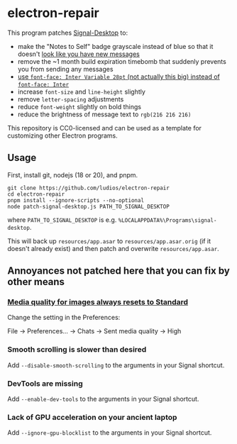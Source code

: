 # electron-repair

This program patches [Signal-Desktop](https://github.com/signalapp/Signal-Desktop) to:
- make the "Notes to Self" badge grayscale instead of blue so that it doesn't [look like you have new messages](https://github.com/signalapp/Signal-Desktop/issues/6339)
- remove the ~1 month build expiration timebomb that suddenly prevents you from sending any messages
- [use `font-face: Inter Variable 28pt` (not actually this big) instead of `font-face: Inter`](https://github.com/rsms/inter/releases)
- increase `font-size` and `line-height` slightly
- remove `letter-spacing` adjustments
- reduce `font-weight` slightly on bold things
- reduce the brightness of message text to `rgb(216 216 216)`

This repository is CC0-licensed and can be used as a template for customizing other Electron programs.

## Usage

First, install git, nodejs (18 or 20), and pnpm.

```
git clone https://github.com/ludios/electron-repair
cd electron-repair
pnpm install --ignore-scripts --no-optional
node patch-signal-desktop.js PATH_TO_SIGNAL_DESKTOP
```

where `PATH_TO_SIGNAL_DESKTOP` is e.g. `%LOCALAPPDATA%\Programs\signal-desktop`.

This will back up `resources/app.asar` to `resources/app.asar.orig` (if it doesn't already exist) and then patch and overwrite `resources/app.asar`.

## Annoyances not patched here that you can fix by other means

### [Media quality for images always resets to Standard](https://github.com/signalapp/Signal-Desktop/issues/5783)

Change the setting in the Preferences:

File -> Preferences... -> Chats -> Sent media quality -> High

### Smooth scrolling is slower than desired

Add `--disable-smooth-scrolling` to the arguments in your Signal shortcut.

### DevTools are missing

Add `--enable-dev-tools` to the arguments in your Signal shortcut.

### Lack of GPU acceleration on your ancient laptop

Add `--ignore-gpu-blocklist` to the arguments in your Signal shortcut.
